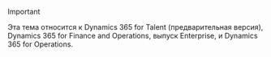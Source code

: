 > [!IMPORTANT]
> Эта тема относится к Dynamics 365 for Talent (предварительная версия), Dynamics 365 for Finance and Operations, выпуск Enterprise, и Dynamics 365 for Operations. 

